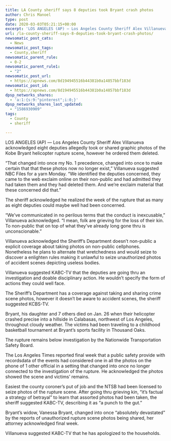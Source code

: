 ```yaml
---
title: LA County sheriff says 8 deputies took Bryant crash photos
author: Chris Manoel
type: post
date: 2020-03-03T05:21:15+00:00
excerpt: 'LOS ANGELES (AP) — Los Angeles County Sheriff Alex Villanueva said eight deputies allegedly took or shared graphic photos of the Kobe Bryant helicopter crash scene, but he ordered them deleted.“That was my No. 1 priority, was to make sure those photos no longer exist,” Villanueva told NBC News for a story Monday. “We identified&hellip;'
url: /la-county-sheriff-says-8-deputies-took-bryant-crash-photos/
newsomatic_post_cats:
  - News
newsomatic_post_tags:
  - County,sheriff
newsomatic_parent_rule:
  - 0-2
newsomatic_parent_rule1:
  - "2"
newsomatic_post_url:
  - https://apnews.com/8d194945516b44381b0a14857bbf183d
newsomatic_post_id:
  - https://apnews.com/8d194945516b44381b0a14857bbf183d
dpsp_networks_shares:
  - 'a:1:{s:9:"pinterest";i:0;}'
dpsp_networks_shares_last_updated:
  - "1586930909"
tags:
  - County
  - sheriff

---
```

<div class="Article" data-key="article">
  <p class="Component-root-0-2-76 Component-p-0-2-68">
    LOS ANGELES (AP) — Los Angeles County Sheriff Alex Villanueva acknowledged eight deputies allegedly took or shared graphic photos of the Kobe Bryant helicopter rupture scene, however he ordered them deleted.
  </p>
  
  <p class="Component-root-0-2-76 Component-p-0-2-68">
    “That changed into once my No. 1 precedence, changed into once to make certain that that these photos now no longer exist,” Villanueva suggested NBC Files<!-- --> for a yarn Monday. “We identified the deputies concerned, they came to the web exclaim online on their non-public and had admitted they had taken them and they had deleted them. And we’re exclaim material that these concerned did that.”
  </p>
  
  <div data-key="ad-placeholder" id="div-gpt-ad-1470255291270-0" class="DFPSlot Component-dfp-0-2-72 Component-ad-0-2-39">
  </div>
  
  <p class="Component-root-0-2-76 Component-p-0-2-68">
    The sheriff acknowledged he realized the week of the rupture that as many as eight deputies could maybe well had been concerned.
  </p>
  
  <p class="Component-root-0-2-76 Component-p-0-2-68">
    “We’ve communicated in no perilous terms that the conduct is inexcusable,” Villanueva acknowledged. “I mean, folk are grieving for the loss of their kin. To non-public that on top of what they’ve already long gone thru is unconscionable.”
  </p>
  
  <p class="Component-root-0-2-76 Component-p-0-2-68">
    Villanueva acknowledged the Sheriff’s Department doesn’t non-public a explicit coverage about taking photos on non-public cellphones. Nonetheless he plans to alternate that wretchedness and would seize to discover a enlighten rules making it unlawful to seize unauthorized photos of accident scenes depicting useless bodies.
  </p>
  
  <p class="Component-root-0-2-76 Component-p-0-2-68">
    Villanueva suggested KABC-TV<!-- --> that the deputies are going thru an investigation and doable disciplinary action. He wouldn’t specify the form of actions they could well face.
  </p>
  
  <p class="Component-root-0-2-76 Component-p-0-2-68">
    The Sheriff’s Department has a coverage against taking and sharing crime scene photos, however it doesn’t be aware to accident scenes, the sheriff suggested KCBS-TV<!-- -->.
  </p>
  
  <p class="Component-root-0-2-76 Component-p-0-2-68">
    Bryant, his daughter and 7 others died on Jan. 26 when their helicopter crashed precise into a hillside in Calabasas, northwest of Los Angeles, throughout cloudy weather. The victims had been traveling to a childhood basketball tournament at Bryant’s sports facility in Thousand Oaks.
  </p>
  
  <p class="Component-root-0-2-76 Component-p-0-2-68">
    The rupture remains below investigation by the Nationwide Transportation Safety Board.
  </p>
  
  <p class="Component-root-0-2-76 Component-p-0-2-68">
    The Los Angeles Times reported final week that a public safety provide with recordsdata of the events had considered one in all the photos on the phone of 1 other official in a setting that changed into once no longer connected to the investigation of the rupture. He acknowledged the photos showed the scene and victims’ remains.
  </p>
  
  <p class="Component-root-0-2-76 Component-p-0-2-68">
    Easiest the county coroner’s put of job and the NTSB had been licensed to seize photos of the rupture scene. After going thru grieving kin, “it’s factual a strategy of betrayal” to learn that assorted photos had been taken, the sheriff suggested KABC-TV, describing it as “a punch to the gut.”
  </p>
  
  <p class="Component-root-0-2-76 Component-p-0-2-68">
    Bryant’s widow, Vanessa Bryant, changed into once “absolutely devastated” by the reports of unauthorized rupture scene photos being shared, her attorney acknowledged final week.
  </p>
  
  <p class="Component-root-0-2-76 Component-p-0-2-68">
    Villanueva suggested KABC-TV that he has apologized to the households.
  </p>
</div>